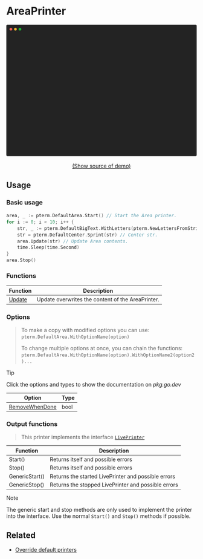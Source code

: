 # AreaPrinter

![AreaPrinter Example](https://raw.githubusercontent.com/pterm/pterm/master/_examples/area/animation.svg)

<p align="center"><a href="https://github.com/pterm/pterm/blob/master/_examples/area/main.go" target="_blank">(Show source of demo)</a></p>


## Usage

### Basic usage

```go
area, _ := pterm.DefaultArea.Start() // Start the Area printer.
for i := 0; i < 10; i++ {
    str, _ := pterm.DefaultBigText.WithLetters(pterm.NewLettersFromString(time.Now().Format("15:04:05"))).Srender() // Save current time in str.
    str = pterm.DefaultCenter.Sprint(str) // Center str.
    area.Update(str) // Update Area contents.
    time.Sleep(time.Second)
}
area.Stop()
```
### Functions

|Function|Description|
|--------|-----------|
|[Update](https://pkg.go.dev/github.com/pterm/pterm#AreaPrinter.Update)|Update overwrites the content of the AreaPrinter.|

### Options

> To make a copy with modified options you can use:
> `pterm.DefaultArea.WithOptionName(option)`
>
> To change multiple options at once, you can chain the functions:
> `pterm.DefaultArea.WithOptionName(option).WithOptionName2(option2)...`

> [!TIP]
> Click the options and types to show the documentation on _pkg.go.dev_

|Option|Type|
|------|----|
|[RemoveWhenDone](https://pkg.go.dev/github.com/pterm/pterm#AreaPrinter.RemoveWhenDone)|bool|

### Output functions
> This printer implements the interface [`LivePrinter`](https://github.com/pterm/pterm/blob/master/interface_live_printer.go)

|Function|Description|
|------|---------|
|Start()|Returns itself and possible errors|
|Stop()|Returns itself and possible errors|
|GenericStart()|Returns the started LivePrinter and possible errors|
|GenericStop()|Returns the stopped LivePrinter and possible errors|

> [!NOTE]
> The generic start and stop methods are only used to implement the printer into the interface.
> Use the normal `Start()` and `Stop()` methods if possible.

## Related
- [Override default printers](../customizing/override-default-printer.md)
